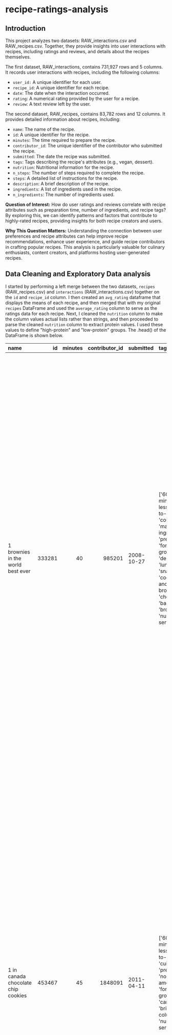 # recipe-ratings-analysis

## Introduction

This project analyzes two datasets: RAW_interactions.csv and RAW_recipes.csv. 
Together, they provide insights into user interactions with recipes, including 
ratings and reviews, and details about the recipes themselves.

The first dataset, RAW_interactions, contains 731,927 rows and 5 columns. It 
records user interactions with recipes, including the following columns:

- `user_id:` A unique identifier for each user.
- `recipe_id`: A unique identifier for each recipe.
- `date`: The date when the interaction occurred.
- `rating`: A numerical rating provided by the user for a recipe.
- `review`: A text review left by the user.

The second dataset, RAW_recipes, contains 83,782 rows and 12 columns. It 
provides detailed information about recipes, including:

- `name`: The name of the recipe.
- `id`: A unique identifier for the recipe.
- `minutes`: The time required to prepare the recipe.
- `contributor_id`: The unique identifier of the contributor who submitted 
the recipe.
- `submitted`: The date the recipe was submitted.
- `tags`: Tags describing the recipe's attributes (e.g., vegan, dessert).
- `nutrition`: Nutritional information for the recipe.
- `n_steps`: The number of steps required to complete the recipe.
- `steps`: A detailed list of instructions for the recipe.
- `description`: A brief description of the recipe.
- `ingredients`: A list of ingredients used in the recipe.
- `n_ingredients`: The number of ingredients used.

**Question of Interest:** How do user ratings and reviews correlate with recipe 
attributes such as preparation time, number of ingredients, and recipe tags? 
By exploring this, we can identify patterns and factors that contribute to 
highly-rated recipes, providing insights for both recipe creators and users.

**Why This Question Matters:** Understanding the connection between user 
preferences and recipe attributes can help improve recipe 
recommendations, enhance user experience, and guide recipe contributors in 
crafting popular recipes. This analysis is particularly valuable for culinary 
enthusiasts, content creators, and platforms hosting user-generated recipes.

## Data Cleaning and Exploratory Data analysis

I started by performing a left merge between the two datasets, `recipes` 
(RAW_recipes.csv) and `interactions` (RAW_interactions.csv) together on the 
`id` and `recipe_id` column. I then created an `avg_rating` dataframe that 
displays the means of each recipe, and then merged that with my original 
`recipes` DataFrame and used the `average_rating` column to serve as the 
ratings data for each recipe. Next, I cleaned the `nutrition` column to make the column values
actual lists rather than strings, and then proceeded to parse the cleaned
`nutrition` column to extract protein values. I used these values to define
"high-protein" and "low-protein" groups. The .head()  of the DataFrame is shown
below.

| name                                 |     id |   minutes |   contributor_id | submitted   | tags                                                                                                                                                                                                                                                                                               | nutrition                                     |   n_steps | steps                                                                                                                                                                                                                                                                                                                                                                                                                                                                                                                                                                                                                                                                                                                                                                                                                                                                                                                                                                                                                                                                                                                                                                                                                                                                                                                                                                               | description                                                                                                                                                                                                                                                                                                                                                                       | ingredients                                                                                                                                                                                                                             |   n_ingredients |   average_rating |   log_minutes |
|:-------------------------------------|-------:|----------:|-----------------:|:------------|:---------------------------------------------------------------------------------------------------------------------------------------------------------------------------------------------------------------------------------------------------------------------------------------------------|:----------------------------------------------|----------:|:------------------------------------------------------------------------------------------------------------------------------------------------------------------------------------------------------------------------------------------------------------------------------------------------------------------------------------------------------------------------------------------------------------------------------------------------------------------------------------------------------------------------------------------------------------------------------------------------------------------------------------------------------------------------------------------------------------------------------------------------------------------------------------------------------------------------------------------------------------------------------------------------------------------------------------------------------------------------------------------------------------------------------------------------------------------------------------------------------------------------------------------------------------------------------------------------------------------------------------------------------------------------------------------------------------------------------------------------------------------------------------|:----------------------------------------------------------------------------------------------------------------------------------------------------------------------------------------------------------------------------------------------------------------------------------------------------------------------------------------------------------------------------------|:----------------------------------------------------------------------------------------------------------------------------------------------------------------------------------------------------------------------------------------|----------------:|-----------------:|--------------:|
| 1 brownies in the world    best ever | 333281 |        40 |           985201 | 2008-10-27  | ['60-minutes-or-less', 'time-to-make', 'course', 'main-ingredient', 'preparation', 'for-large-groups', 'desserts', 'lunch', 'snacks', 'cookies-and-brownies', 'chocolate', 'bar-cookies', 'brownies', 'number-of-servings']                                                                        | [138.4, 10.0, 50.0, 3.0, 3.0, 19.0, 6.0]      |        10 | ['heat the oven to 350f and arrange the rack in the middle', 'line an 8-by-8-inch glass baking dish with aluminum foil', 'combine chocolate and butter in a medium saucepan and cook over medium-low heat , stirring frequently , until evenly melted', 'remove from heat and let cool to room temperature', 'combine eggs , sugar , cocoa powder , vanilla extract , espresso , and salt in a large bowl and briefly stir until just evenly incorporated', 'add cooled chocolate and mix until uniform in color', 'add flour and stir until just incorporated', 'transfer batter to the prepared baking dish', 'bake until a tester inserted in the center of the brownies comes out clean , about 25 to 30 minutes', 'remove from the oven and cool completely before cutting']                                                                                                                                                                                                                                                                                                                                                                                                                                                                                                                                                                                                   | these are the most; chocolatey, moist, rich, dense, fudgy, delicious brownies that you'll ever make.....sereiously! there's no doubt that these will be your fav brownies ever for you can add things to them or make them plain.....either way they're pure heaven!                                                                                                              | ['bittersweet chocolate', 'unsalted butter', 'eggs', 'granulated sugar', 'unsweetened cocoa powder', 'vanilla extract', 'brewed espresso', 'kosher salt', 'all-purpose flour']                                                          |               9 |                4 |       3.71357 |
| 1 in canada chocolate chip cookies   | 453467 |        45 |          1848091 | 2011-04-11  | ['60-minutes-or-less', 'time-to-make', 'cuisine', 'preparation', 'north-american', 'for-large-groups', 'canadian', 'british-columbian', 'number-of-servings']                                                                                                                                      | [595.1, 46.0, 211.0, 22.0, 13.0, 51.0, 26.0]  |        12 | ['pre-heat oven the 350 degrees f', 'in a mixing bowl , sift together the flours and baking powder', 'set aside', 'in another mixing bowl , blend together the sugars , margarine , and salt until light and fluffy', 'add the eggs , water , and vanilla to the margarine / sugar mixture and mix together until well combined', 'add in the flour mixture to the wet ingredients and blend until combined', 'scrape down the sides of the bowl and add the chocolate chips', 'mix until combined', 'scrape down the sides to the bowl again', 'using an ice cream scoop , scoop evenly rounded balls of dough and place of cookie sheet about 1 - 2 inches apart to allow for spreading during baking', 'bake for 10 - 15 minutes or until golden brown on the outside and soft & chewy in the center', 'serve hot and enjoy !']                                                                                                                                                                                                                                                                                                                                                                                                                                                                                                                                                  | this is the recipe that we use at my school cafeteria for chocolate chip cookies. they must be the best chocolate chip cookies i have ever had! if you don't have margarine or don't like it, then just use butter (softened) instead.                                                                                                                                            | ['white sugar', 'brown sugar', 'salt', 'margarine', 'eggs', 'vanilla', 'water', 'all-purpose flour', 'whole wheat flour', 'baking soda', 'chocolate chips']                                                                             |              11 |                5 |       3.82864 |
| 412 broccoli casserole               | 306168 |        40 |            50969 | 2008-05-30  | ['60-minutes-or-less', 'time-to-make', 'course', 'main-ingredient', 'preparation', 'side-dishes', 'vegetables', 'easy', 'beginner-cook', 'broccoli']                                                                                                                                               | [194.8, 20.0, 6.0, 32.0, 22.0, 36.0, 3.0]     |         6 | ['preheat oven to 350 degrees', 'spray a 2 quart baking dish with cooking spray , set aside', 'in a large bowl mix together broccoli , soup , one cup of cheese , garlic powder , pepper , salt , milk , 1 cup of french onions , and soy sauce', 'pour into baking dish , sprinkle remaining cheese over top', 'bake for 25 minutes or until cheese is lightly browned', 'sprinkle with rest of french fried onions and bake until onions are browned and cheese is bubbly , about 10 more minutes']                                                                                                                                                                                                                                                                                                                                                                                                                                                                                                                                                                                                                                                                                                                                                                                                                                                                               | since there are already 411 recipes for broccoli casserole posted to "zaar" ,i decided to call this one  #412 broccoli casserole.i don't think there are any like this one in the database. i based this one on the famous "green bean casserole" from campbell's soup. but i think mine is better since i don't like cream of mushroom soup.submitted to "zaar" on may 28th,2008 | ['frozen broccoli cuts', 'cream of chicken soup', 'sharp cheddar cheese', 'garlic powder', 'ground black pepper', 'salt', 'milk', 'soy sauce', 'french-fried onions']                                                                   |               9 |                5 |       3.71357 |
| millionaire pound cake               | 286009 |       120 |           461724 | 2008-02-12  | ['time-to-make', 'course', 'cuisine', 'preparation', 'occasion', 'north-american', 'desserts', 'american', 'southern-united-states', 'dinner-party', 'holiday-event', 'cakes', 'dietary', 'christmas', 'thanksgiving', 'low-sodium', 'low-in-something', 'taste-mood', 'sweet', '4-hours-or-less'] | [878.3, 63.0, 326.0, 13.0, 20.0, 123.0, 39.0] |         7 | ['freheat the oven to 300 degrees', 'grease a 10-inch tube pan with butter , dust the bottom and sides with flour , and set aside', 'in a large mixing bowl , cream the butter and sugar with an electric mixer and add the eggs one at a time , beating after each addition', 'alternately add the flour and milk , stirring till the batter is smooth', 'add the two extracts and stir till well blended', 'scrape the batter into the prepared pan and bake till a cake tester or knife blade inserted in the center comes out clean , about 1 1 / 2 hours', 'cool the cake in the pan on a rack for 5 minutes , then turn it out on the rack to cool completely']                                                                                                                                                                                                                                                                                                                                                                                                                                                                                                                                                                                                                                                                                                               | why a millionaire pound cake?  because it's super rich!  this scrumptious cake is the pride of an elderly belle from jackson, mississippi.  the recipe comes from "the glory of southern cooking" by james villas.                                                                                                                                                                | ['butter', 'sugar', 'eggs', 'all-purpose flour', 'whole milk', 'pure vanilla extract', 'almond extract']                                                                                                                                |               7 |                5 |       4.79579 |
| 2000 meatloaf                        | 475785 |        90 |          2202916 | 2012-03-06  | ['time-to-make', 'course', 'main-ingredient', 'preparation', 'main-dish', 'potatoes', 'vegetables', '4-hours-or-less', 'meatloaf', 'simply-potatoes2']                                                                                                                                             | [267.0, 30.0, 12.0, 12.0, 29.0, 48.0, 2.0]    |        17 | ['pan fry bacon , and set aside on a paper towel to absorb excess grease', 'mince yellow onion , red bell pepper , and add to your mixing bowl', 'chop garlic and set aside', 'put 1tbsp olive oil into a saut pan , along with chopped garlic , teaspoons white pepper and a pinch of kosher salt', 'bring to a medium heat to sweat your garlic', 'preheat oven to 350f', 'coarsely chop your baby spinach add to your heated pan , stir frequently for approximately 5 min to wilt', 'add your spinach to the mixing bowl', 'chop your now cooled bacon , and add it to the mixing bowl', 'add your meatloaf mix to the bowl , with one egg and mix till thoroughly combined', 'add your goat cheese , one egg , 1 / 8 tsp white pepper and 1 / 8 tsp of kosher salt and mix till thoroughly combined', 'transfer to a 9x5 meatloaf pan , and cook for 60 min or until the internal temperature is at least 160f', 'let stand for 5min', 'melt 1tbsp unsalted butter into a frying pan , and cook up to three eggs at a time', 'crack each egg into a separate dish , in order to prevent egg shells from reaching the pan , then add salt and pepper to taste', 'wait until the egg whites are firm looking , but slightly runny on top before flipping your eggs', 'after flipping , wait 10~20 seconds before removing each egg and placing it over your slices of meatloaf'] | ready, set, cook! special edition contest entry: a mediterranean flavor inspired meatloaf dish. featuring: simply potatoes - shredded hash browns, egg, bacon, spinach, red bell pepper, and goat cheese.                                                                                                                                                                         | ['meatloaf mixture', 'unsmoked bacon', 'goat cheese', 'unsalted butter', 'eggs', 'baby spinach', 'yellow onion', 'red bell pepper', 'simply potatoes shredded hash browns', 'fresh garlic', 'kosher salt', 'white pepper', 'olive oil'] |              13 |                5 |       4.51086 |

Then created a couple of distributions of some of the relevant columns in the 
`recipes` dataframe. An example of one such distribution is shown below.

<iframe
  src="assets/log-minutes-plotly.html"
  width="500"
  height="375"
  frameborder="0"
></iframe>

Then proceeded to analyze pairs of columns to check for positive associations.
An example of a pair of columns that showed a weaker association is shown below.

<iframe
  src="assets/minutes-ratings.html"
  width="500"
  height="375"
  frameborder="0"
></iframe>

I then created a pivot table. I used the `minutes` column and pivotted by the
`n_ingredients' column. I filtered out data entries that listed over 10000 
minutes to make as these were not "real" recipes and were posted in the data as
a sort of joke, and entries that had over 15 ingredients since a vast majority 
of the recipes required 15 or less ingredients. The resulting pivot table is 
shown below.

![alt text](images/pivot-table.png)

## Assessment of Missingness

I believe that the `description` column is NMAR (Not Missing At Random). After
running several permutation tests on the data in the `recipes` DataFrame, there
were a couple columns, `n_ingredients` and `average_rating`, that the
missingness of descriptions depended on. I parsed through the dataset and ran 
permutation tests on each column using this function

```py
def permutation_test_fast(col_missing, col_other, n_permutations=500):
    col_other_array = col_other.to_numpy()
    col_missing_array = col_missing.to_numpy()
    observed_stat = col_other_array[col_missing_array].mean() - col_other_array[~col_missing_array].mean()
    perm_stats = []
    for _ in range(n_permutations):
        shuffled = np.random.permutation(col_other_array)
        perm_stat = shuffled[col_missing_array].mean() - shuffled[~col_missing_array].mean()
        perm_stats.append(perm_stat)
    p_value = np.mean(np.abs(perm_stats) >= np.abs(observed_stat))
    return observed_stat, p_value, perm_stats
```

A `plotly` plot that demonstrates such missingness exploration is shown below

<iframe
  src="assets/ingredients-missingness.html"
  width="500"
  height="375"
  frameborder="0"
></iframe>

## Hypothesis Testing

#### Question: Do recipes with more protein have higher average ratings?

- Null Hypothesis: There is no difference in the average ratings of recipes with 
higher protein content compared to those with lower protein count

- Alternate Hypothesis: Recipes with higher protein count tend to have higher average ratings

The test was performed using the "difference in means" test-statistic at the 
0.05 significance level. The code for the hypothesis test is:

```py
from scipy.stats import ttest_ind

#Perform a two-sample t-test
t_stat, p_val = ttest_ind(high_protein, low_protein, nan_policy='omit')

# Output results
print(f"T-statistic: {t_stat}, P-value: {p_val}")

alpha = 0.05  # Significance level
if p_val < alpha:
    print("Reject the null hypothesis: Recipes with higher protein content have higher average ratings.")
else:
    print("Fail to reject the null hypothesis: No significant difference in ratings.")
```

The p-value was 0.79, which means we failed to reject the null hypothesis. In 
other words, the test indicates that there was no statistically significant
difference in the average ratings of recipes with higher protein content 
than those with lower protein count.

I visualization pertinent to this hypothesis test is below

<iframe
  src="assets/hypothesis-test-visualization.html"
  width="500"
  height="375"
  frameborder="0"
></iframe>

## Framing a Prediction Problem

The prediction problem I chose was to predict the ratings of recipes, which is
a Regression problem. We are going to target the `average_rating` (continuous)
variable because it directly represents the aggregated user feedback (ratings) 
for each recipe. It's the outcome I want to predict. Features and the target 
are defined using the code below. 

```py
nutrition_cols = ['calories', 'fat', 'sugar', 'sodium', 'protein', 'saturated_fat', 'carbs']
features = recipes[['minutes', 'n_steps', 'n_ingredients'] + nutrition_cols]
target = recipes['average_rating']

```

The metric I am going to use for my model is Root Mean Squared Error (RMSE). I am using RMSE because it 
measures the average prediction error in the same units as the target variable
(`average_rating`). making it interpretable. RMSE also penalizes large errors 
more than small ones, which is important when predicting user ratings because 
significant prediction errors (e.g., predicting 2.0 instead of 5.0) can lead to 
poor recommendations.

## Baseline Model 

The baseline model uses a linear regression algorithm with one quantitative 
feature (`minutes`) and one nominal feature (`tags`), which was encoded using 
one-hot encoding. While the model serves as a simple starting point, its 
performance is poor, with an RMSE of 0.6509 and an R² of -0.0480. This suggests 
that the current features and linear approach do not adequately explain the 
variance in `average_rating`. Future models will incorporate additional features 
and more complex algorithms to improve performance.

## Final Model

#### Features added:
- **Log-transformed Minutes** (`log_minutes`): This transformation helps 
normalize the distribution of the `minutes` feature, which is often skewed. 
It likely reduces the influence of extreme outliers and captures diminishing 
returns in cooking time on recipe ratings.
- **Protein-to-Calorie Ratio** (`protein_calorie_ratio'): This feature provides 
insight into the nutritional density of a recipe. It reflects the balance of 
protein relative to calories, which could influence how recipes are perceived 
as healthy or satisfying.

These features were selected based on their potential relationship to user 
preferences and recipe quality:
1. `log_minutes` caputres the realistic diminishing impact of preparation time 
on user satisfaction.
2. `protein_calorie_ratio` highlights the importance of nutrition in predicting 
recipe ratings, as health-conscious users may prefer recipes with higher 
protein density.

#### Modeling Algorithm and Hyperparamters

- **Model Algorithm:** Lasso regression was chosen because it performs feature 
selection by shrinking coefficients of less important features to zero. This is 
especially useful given the large number of features in the dataset.
- **Hyperparamter Tuning:**
  - **Best Hyperparamter** (`alpha`): he optimal value was determined to be 
  `0.1` using a grid search with cross-validation.
  - **Tuning Method:** A grid search with five-fold cross-validation was 
  conducted to identify the best value for the `alpha` parameter, balancing 
  model complexity and performance.

The comparison to the Baseline Model is shown below:

| Metric     |   Baseline |  Final |
|:-----------|------------|-------:|
| RMSE   |         0.6509 | 0.6355 |   
| R^2    |         -0.0480| 0.0010 |

The final model slightly improved the RMSE, indicating a better fit to the 
data. The value R^2, while still low, improved to a positive value, suggesting 
a marginal gain in the model's explanatory power.

I visualization (scatter plot) omparing the predicted vs. actual ratings for \
the test set is shown below.

![alt text](images/final-model-visualization.png)

## Fairness Analysis

#### Group and metric definition

My **Group X** is recipes with fewer than the median number of ingredients, and 
my **Group Y** is recipes with the median number or more ingredients. My 
evaluation metric is **RMSE**, which measures the model's prediction error.

#### Hypotheses

- **Null Hypothesis** (H~0): The model performs equally well for both groups, 
and any observed differences in RMSE are due to random chance.
- **Alternate Hypothesis** (H~1): The model performs worse for Group X 
(higher RMSE) compared to Group Y.

The test statistic is the **difference in RMSE** between Group X and Group Y. 
The test was performed at the α = 0.05 significance level.

The results were

| Metric              |   Value |
|:--------------------|--------:|
| RMSE~X              |  0.6422 |
| RMSE~Y              |  0.6297 |
| Observed Difference |  0.0124 |
| P-value             |  0.1064 |

#### Conclusion

At the significance level of 0.05, the p-value of 0.1064 indicates that the 
observed difference in RMSE between Group X and Group Y is not statistically 
significant. Thus, we fail to reject the null hypothesis and conclude that 
there is no strong evidence of unfairness in the model's performance for these 
two groups.

Visualization for the permutation test:

![alt text](images/fairness-visualization.png)